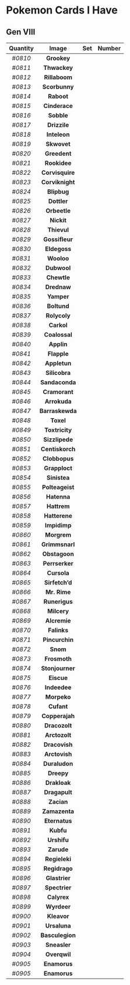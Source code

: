 # Pokemon Cards I Have
## Gen VIII
Quantity|Image|Set|Number
:-:|:-:|:-:|:-:
*#0810*|**Grookey**
*#0811*|**Thwackey**
*#0812*|**Rillaboom**
*#0813*|**Scorbunny**
*#0814*|**Raboot**
*#0815*|**Cinderace**
*#0816*|**Sobble**
*#0817*|**Drizzile**
*#0818*|**Inteleon**
*#0819*|**Skwovet**
*#0820*|**Greedent**
*#0821*|**Rookidee**
*#0822*|**Corvisquire**
*#0823*|**Corviknight**
*#0824*|**Blipbug**
*#0825*|**Dottler**
*#0826*|**Orbeetle**
*#0827*|**Nickit**
*#0828*|**Thievul**
*#0829*|**Gossifleur**
*#0830*|**Eldegoss**
*#0831*|**Wooloo**
*#0832*|**Dubwool**
*#0833*|**Chewtle**
*#0834*|**Drednaw**
*#0835*|**Yamper**
*#0836*|**Boltund**
*#0837*|**Rolycoly**
*#0838*|**Carkol**
*#0839*|**Coalossal**
*#0840*|**Applin**
*#0841*|**Flapple**
*#0842*|**Appletun**
*#0843*|**Silicobra**
*#0844*|**Sandaconda**
*#0845*|**Cramorant**
*#0846*|**Arrokuda**
*#0847*|**Barraskewda**
*#0848*|**Toxel**
*#0849*|**Toxtricity**
*#0850*|**Sizzlipede**
*#0851*|**Centiskorch**
*#0852*|**Clobbopus**
*#0853*|**Grapploct**
*#0854*|**Sinistea**
*#0855*|**Polteageist**
*#0856*|**Hatenna**
*#0857*|**Hattrem**
*#0858*|**Hatterene**
*#0859*|**Impidimp**
*#0860*|**Morgrem**
*#0861*|**Grimmsnarl**
*#0862*|**Obstagoon**
*#0863*|**Perrserker**
*#0864*|**Cursola**
*#0865*|**Sirfetch’d**
*#0866*|**Mr. Rime**
*#0867*|**Runerigus**
*#0868*|**Milcery**
*#0869*|**Alcremie**
*#0870*|**Falinks**
*#0871*|**Pincurchin**
*#0872*|**Snom**
*#0873*|**Frosmoth**
*#0874*|**Stonjourner**
*#0875*|**Eiscue**
*#0876*|**Indeedee**
*#0877*|**Morpeko**
*#0878*|**Cufant**
*#0879*|**Copperajah**
*#0880*|**Dracozolt**
*#0881*|**Arctozolt**
*#0882*|**Dracovish**
*#0883*|**Arctovish**
*#0884*|**Duraludon**
*#0885*|**Dreepy**
*#0886*|**Drakloak**
*#0887*|**Dragapult**
*#0888*|**Zacian**
*#0889*|**Zamazenta**
*#0890*|**Eternatus**
*#0891*|**Kubfu**
*#0892*|**Urshifu**
*#0893*|**Zarude**
*#0894*|**Regieleki**
*#0895*|**Regidrago**
*#0896*|**Glastrier**
*#0897*|**Spectrier**
*#0898*|**Calyrex**
*#0899*|**Wyrdeer**
*#0900*|**Kleavor**
*#0901*|**Ursaluna**
*#0902*|**Basculegion**
*#0903*|**Sneasler**
*#0904*|**Overqwil**
*#0905*|**Enamorus**
*#0905*|**Enamorus**